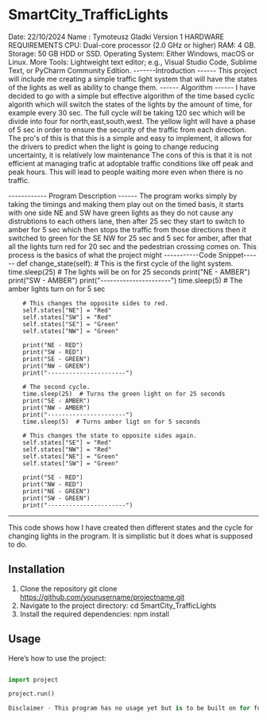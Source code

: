 # SmartCity_TrafficLights
Date: 22/10/2024
Name : Tymoteusz Gladki
Version 1
HARDWARE REQUIREMENTS
CPU: Dual-core processor (2.0 GHz or higher)
RAM: 4 GB.
Storage: 50 GB HDD or SSD.
Operating System: Either Windows, macOS or Linux.
More Tools: Lightweight text editor; e.g., Visual Studio Code, Sublime Text, or PyCharm Community Edition.
-------Introduction ------
This project will include me creating a simple traffic light system that will have the states of the lights as well as ability to change them.
------ Algorithm ------
I have decided to go with a simple but effective algorithm of the time based cyclic algorith which will switch the states of the lights by the amount of time, for example every 30 sec.
The full cycle will be taking 120 sec which will be divide into four for north,east,south,west. The yellow light will have a phase of 5 sec in order to ensure the security of the traffic from each direction.
The pro's of this is that this is a simple and easy to implement, it allows for the drivers to predict when the light is going to change reducing uncertainty, it is relatively low maintenance 
The cons of this is that it is not efficient at managing trafic at adoptable traffic conditions like off peak and peak hours. This will lead to people waiting more even when there is no traffic.


------------ Program Description ------
The program works simply by taking the timings and making them play out on the timed basis, it starts with one side NE and SW have green lights as they do not cause any distrubtions to each others lane, then after 25 sec they start
to switch to amber for 5 sec which then stops the traffic from those directions then it switched to green for the SE NW for 25 sec and 5 sec for amber, after that all the lights turn red for 20 sec and the pedestrian crossing comes on.
This process is the basics of what the project might 
-----------Code Snippet------
 def change_state(self):
        # This is the first cycle of the light system.
        time.sleep(25)  # The lights will be on for 25 seconds
        print("NE - AMBER")
        print("SW - AMBER")
        print("----------------------")
        time.sleep(5)  # The amber lights turn on for 5 sec
        
        # This changes the opposite sides to red.
        self.states["NE"] = "Red"
        self.states["SW"] = "Red"
        self.states["SE"] = "Green"
        self.states["NW"] = "Green"
        
        print("NE - RED")
        print("SW - RED")
        print("SE - GREEN")
        print("NW - GREEN")
        print("----------------------")

        # The second cycle.
        time.sleep(25)  # Turns the green light on for 25 seconds
        print("SE - AMBER")
        print("NW - AMBER")
        print("----------------------")
        time.sleep(5)  # Turns amber ligt on for 5 seconds
        
        # This changes the state to opposite sides again.
        self.states["SE"] = "Red"
        self.states["NW"] = "Red"
        self.states["NE"] = "Green"
        self.states["SW"] = "Green"
        
        print("SE - RED")
        print("NW - RED")
        print("NE - GREEN")
        print("SW - GREEN")
        print("----------------------")
-------------------------------------------------
This code shows how I have created then different states and the cycle for changing lights in the program. It is simplistic but it does what is supposed to do.

## Installation
1. Clone the repository
git clone https://github.com/yourusername/projectname.git
2. Navigate to the project directory:
cd SmartCity_TrafficLights
3. Install the required dependencies:
npm install


## Usage
Here’s how to use the project:
```python

import project

project.run()

Disclaimer - This program has no usage yet but is to be built on for future projects.
